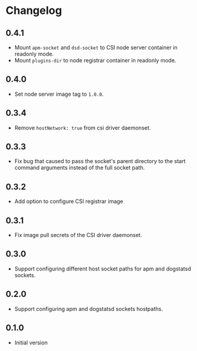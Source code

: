 # Changelog

## 0.4.1

* Mount `apm-socket` and `dsd-socket` to CSI node server container in readonly mode.
* Mount `plugins-dir` to node registrar container in readonly mode.

## 0.4.0

* Set node server image tag to `1.0.0`.

## 0.3.4

* Remove `hostNetwork: true` from csi driver daemonset.

## 0.3.3

* Fix bug that caused to pass the socket's parent directory to the start command arguments instead of the full socket path.

## 0.3.2

* Add option to configure CSI registrar image

## 0.3.1

* Fix image pull secrets of the CSI driver daemonset.

## 0.3.0

* Support configuring different host socket paths for apm and dogstatsd sockets. 
 
## 0.2.0

* Support configuring apm and dogstatsd sockets hostpaths. 

## 0.1.0

* Initial version
